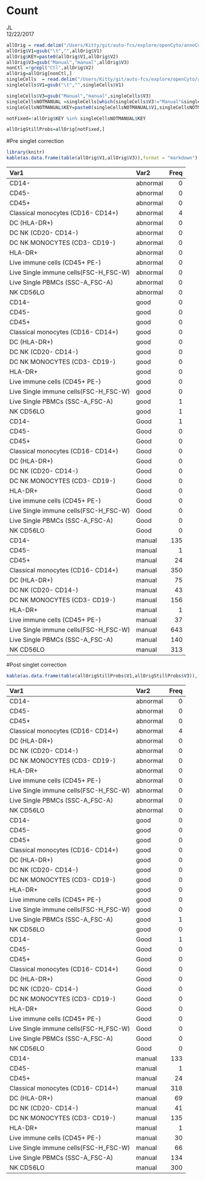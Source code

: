 # Count
JL  
12/22/2017  


```r
allOrig = read.delim("/Users/Kitty/git/auto-fcs/explore/openCyto/annoCounts/r25_panel2.txt", stringsAsFactors = FALSE,header = FALSE,sep = "|")
allOrig$V1=gsub("\t","",allOrig$V1)
allOrig$KEY=paste0(allOrig$V1,allOrig$V2)
allOrig$V3=gsub("Manual","manual",allOrig$V3)
nonCtl =!grepl("Ctl",allOrig$V2)
allOrig=allOrig[nonCtl,]
singleCells  = read.delim("/Users/Kitty/git/auto-fcs/explore/openCyto/annoCounts/singlecellbranch.txt", stringsAsFactors = FALSE,header = FALSE,sep = "|")
singleCells$V1=gsub("\t","",singleCells$V1)

singleCells$V3=gsub("Manual","manual",singleCells$V3)
singleCellsNOTMANUAL =singleCells[which(singleCells$V3!="Manual"&singleCells$V3 !="manual"),]
singleCellsNOTMANUAL$KEY=paste0(singleCellsNOTMANUAL$V1,singleCellsNOTMANUAL$V2)

notFixed=!allOrig$KEY %in% singleCellsNOTMANUAL$KEY

allOrigStillProbs=allOrig[notFixed,]
```


#Pre singlet correction


```r
library(knitr)
kable(as.data.frame(table(allOrig$V1,allOrig$V3)),format = "markdown")
```



|Var1                                  |Var2     | Freq|
|:-------------------------------------|:--------|----:|
|CD14-                                 |abnormal |    0|
|CD45-                                 |abnormal |    0|
|CD45+                                 |abnormal |    0|
|Classical monocytes (CD16- CD14+)     |abnormal |    4|
|DC (HLA-DR+)                          |abnormal |    0|
|DC NK (CD20- CD14-)                   |abnormal |    0|
|DC NK MONOCYTES (CD3- CD19-)          |abnormal |    0|
|HLA-DR+                               |abnormal |    0|
|Live immune cells (CD45+ PE-)         |abnormal |    0|
|Live Single immune cells(FSC-H_FSC-W) |abnormal |    0|
|Live Single PBMCs (SSC-A_FSC-A)       |abnormal |    0|
|NK CD56LO                             |abnormal |    0|
|CD14-                                 |good     |    0|
|CD45-                                 |good     |    0|
|CD45+                                 |good     |    0|
|Classical monocytes (CD16- CD14+)     |good     |    0|
|DC (HLA-DR+)                          |good     |    0|
|DC NK (CD20- CD14-)                   |good     |    0|
|DC NK MONOCYTES (CD3- CD19-)          |good     |    0|
|HLA-DR+                               |good     |    0|
|Live immune cells (CD45+ PE-)         |good     |    0|
|Live Single immune cells(FSC-H_FSC-W) |good     |    0|
|Live Single PBMCs (SSC-A_FSC-A)       |good     |    1|
|NK CD56LO                             |good     |    1|
|CD14-                                 |Good     |    1|
|CD45-                                 |Good     |    0|
|CD45+                                 |Good     |    0|
|Classical monocytes (CD16- CD14+)     |Good     |    0|
|DC (HLA-DR+)                          |Good     |    0|
|DC NK (CD20- CD14-)                   |Good     |    0|
|DC NK MONOCYTES (CD3- CD19-)          |Good     |    0|
|HLA-DR+                               |Good     |    0|
|Live immune cells (CD45+ PE-)         |Good     |    0|
|Live Single immune cells(FSC-H_FSC-W) |Good     |    0|
|Live Single PBMCs (SSC-A_FSC-A)       |Good     |    0|
|NK CD56LO                             |Good     |    0|
|CD14-                                 |manual   |  135|
|CD45-                                 |manual   |    1|
|CD45+                                 |manual   |   24|
|Classical monocytes (CD16- CD14+)     |manual   |  350|
|DC (HLA-DR+)                          |manual   |   75|
|DC NK (CD20- CD14-)                   |manual   |   43|
|DC NK MONOCYTES (CD3- CD19-)          |manual   |  156|
|HLA-DR+                               |manual   |    1|
|Live immune cells (CD45+ PE-)         |manual   |   37|
|Live Single immune cells(FSC-H_FSC-W) |manual   |  643|
|Live Single PBMCs (SSC-A_FSC-A)       |manual   |  140|
|NK CD56LO                             |manual   |  313|

#Post singlet correction


```r
kable(as.data.frame(table(allOrigStillProbs$V1,allOrigStillProbs$V3)),format = "markdown")
```



|Var1                                  |Var2     | Freq|
|:-------------------------------------|:--------|----:|
|CD14-                                 |abnormal |    0|
|CD45-                                 |abnormal |    0|
|CD45+                                 |abnormal |    0|
|Classical monocytes (CD16- CD14+)     |abnormal |    4|
|DC (HLA-DR+)                          |abnormal |    0|
|DC NK (CD20- CD14-)                   |abnormal |    0|
|DC NK MONOCYTES (CD3- CD19-)          |abnormal |    0|
|HLA-DR+                               |abnormal |    0|
|Live immune cells (CD45+ PE-)         |abnormal |    0|
|Live Single immune cells(FSC-H_FSC-W) |abnormal |    0|
|Live Single PBMCs (SSC-A_FSC-A)       |abnormal |    0|
|NK CD56LO                             |abnormal |    0|
|CD14-                                 |good     |    0|
|CD45-                                 |good     |    0|
|CD45+                                 |good     |    0|
|Classical monocytes (CD16- CD14+)     |good     |    0|
|DC (HLA-DR+)                          |good     |    0|
|DC NK (CD20- CD14-)                   |good     |    0|
|DC NK MONOCYTES (CD3- CD19-)          |good     |    0|
|HLA-DR+                               |good     |    0|
|Live immune cells (CD45+ PE-)         |good     |    0|
|Live Single immune cells(FSC-H_FSC-W) |good     |    0|
|Live Single PBMCs (SSC-A_FSC-A)       |good     |    1|
|NK CD56LO                             |good     |    0|
|CD14-                                 |Good     |    1|
|CD45-                                 |Good     |    0|
|CD45+                                 |Good     |    0|
|Classical monocytes (CD16- CD14+)     |Good     |    0|
|DC (HLA-DR+)                          |Good     |    0|
|DC NK (CD20- CD14-)                   |Good     |    0|
|DC NK MONOCYTES (CD3- CD19-)          |Good     |    0|
|HLA-DR+                               |Good     |    0|
|Live immune cells (CD45+ PE-)         |Good     |    0|
|Live Single immune cells(FSC-H_FSC-W) |Good     |    0|
|Live Single PBMCs (SSC-A_FSC-A)       |Good     |    0|
|NK CD56LO                             |Good     |    0|
|CD14-                                 |manual   |  133|
|CD45-                                 |manual   |    1|
|CD45+                                 |manual   |   24|
|Classical monocytes (CD16- CD14+)     |manual   |  318|
|DC (HLA-DR+)                          |manual   |   69|
|DC NK (CD20- CD14-)                   |manual   |   41|
|DC NK MONOCYTES (CD3- CD19-)          |manual   |  135|
|HLA-DR+                               |manual   |    1|
|Live immune cells (CD45+ PE-)         |manual   |   30|
|Live Single immune cells(FSC-H_FSC-W) |manual   |   66|
|Live Single PBMCs (SSC-A_FSC-A)       |manual   |  134|
|NK CD56LO                             |manual   |  300|

